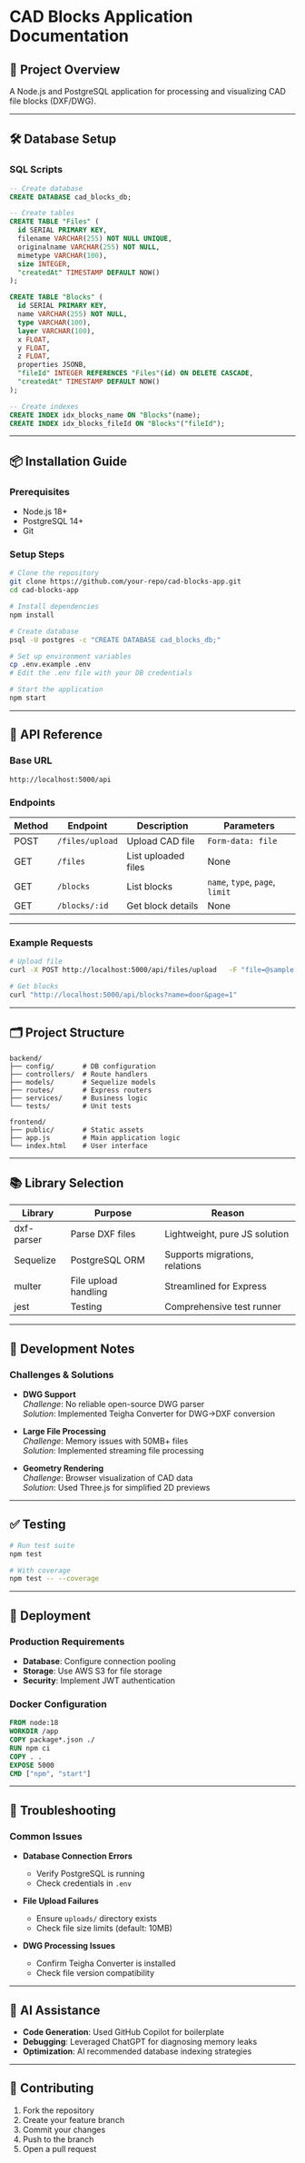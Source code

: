 # CAD Blocks Application Documentation

## 📌 Project Overview
A Node.js and PostgreSQL application for processing and visualizing CAD file blocks (DXF/DWG).

---

## 🛠️ Database Setup

### SQL Scripts
```sql
-- Create database
CREATE DATABASE cad_blocks_db;

-- Create tables
CREATE TABLE "Files" (
  id SERIAL PRIMARY KEY,
  filename VARCHAR(255) NOT NULL UNIQUE,
  originalname VARCHAR(255) NOT NULL,
  mimetype VARCHAR(100),
  size INTEGER,
  "createdAt" TIMESTAMP DEFAULT NOW()
);

CREATE TABLE "Blocks" (
  id SERIAL PRIMARY KEY,
  name VARCHAR(255) NOT NULL,
  type VARCHAR(100),
  layer VARCHAR(100),
  x FLOAT,
  y FLOAT,
  z FLOAT,
  properties JSONB,
  "fileId" INTEGER REFERENCES "Files"(id) ON DELETE CASCADE,
  "createdAt" TIMESTAMP DEFAULT NOW()
);

-- Create indexes
CREATE INDEX idx_blocks_name ON "Blocks"(name);
CREATE INDEX idx_blocks_fileId ON "Blocks"("fileId");
```

---

## 📦 Installation Guide

### Prerequisites
- Node.js 18+
- PostgreSQL 14+
- Git

### Setup Steps
```bash
# Clone the repository
git clone https://github.com/your-repo/cad-blocks-app.git
cd cad-blocks-app

# Install dependencies
npm install

# Create database
psql -U postgres -c "CREATE DATABASE cad_blocks_db;"

# Set up environment variables
cp .env.example .env
# Edit the .env file with your DB credentials

# Start the application
npm start
```

---

## 🔌 API Reference

### Base URL
```
http://localhost:5000/api
```

### Endpoints

| Method | Endpoint            | Description         | Parameters                   |
|--------|---------------------|---------------------|------------------------------|
| POST   | `/files/upload`     | Upload CAD file     | `Form-data: file`            |
| GET    | `/files`            | List uploaded files | None                         |
| GET    | `/blocks`           | List blocks         | `name`, `type`, `page`, `limit` |
| GET    | `/blocks/:id`       | Get block details   | None                         |

---

### Example Requests

```bash
# Upload file
curl -X POST http://localhost:5000/api/files/upload   -F "file=@sample.dxf"

# Get blocks
curl "http://localhost:5000/api/blocks?name=door&page=1"
```

---

## 🗂️ Project Structure

```
backend/
├── config/       # DB configuration
├── controllers/  # Route handlers
├── models/       # Sequelize models
├── routes/       # Express routers
├── services/     # Business logic
└── tests/        # Unit tests

frontend/
├── public/       # Static assets
├── app.js        # Main application logic
└── index.html    # User interface
```

---

## 📚 Library Selection

| Library      | Purpose                | Reason                                 |
|--------------|------------------------|----------------------------------------|
| dxf-parser   | Parse DXF files        | Lightweight, pure JS solution          |
| Sequelize    | PostgreSQL ORM         | Supports migrations, relations         |
| multer       | File upload handling   | Streamlined for Express                |
| jest         | Testing                | Comprehensive test runner              |

---

## 🧠 Development Notes

### Challenges & Solutions

- **DWG Support**  
  *Challenge*: No reliable open-source DWG parser  
  *Solution*: Implemented Teigha Converter for DWG→DXF conversion

- **Large File Processing**  
  *Challenge*: Memory issues with 50MB+ files  
  *Solution*: Implemented streaming file processing

- **Geometry Rendering**  
  *Challenge*: Browser visualization of CAD data  
  *Solution*: Used Three.js for simplified 2D previews

---

## ✅ Testing

```bash
# Run test suite
npm test

# With coverage
npm test -- --coverage
```

---

## 🚀 Deployment

### Production Requirements

- **Database**: Configure connection pooling
- **Storage**: Use AWS S3 for file storage
- **Security**: Implement JWT authentication

### Docker Configuration
```dockerfile
FROM node:18
WORKDIR /app
COPY package*.json ./
RUN npm ci
COPY . .
EXPOSE 5000
CMD ["npm", "start"]
```

---

## 🧰 Troubleshooting

### Common Issues

- **Database Connection Errors**  
  - Verify PostgreSQL is running  
  - Check credentials in `.env`

- **File Upload Failures**  
  - Ensure `uploads/` directory exists  
  - Check file size limits (default: 10MB)

- **DWG Processing Issues**  
  - Confirm Teigha Converter is installed  
  - Check file version compatibility

---

## 🤖 AI Assistance

- **Code Generation**: Used GitHub Copilot for boilerplate
- **Debugging**: Leveraged ChatGPT for diagnosing memory leaks
- **Optimization**: AI recommended database indexing strategies

---

## 🤝 Contributing

1. Fork the repository  
2. Create your feature branch  
3. Commit your changes  
4. Push to the branch  
5. Open a pull request
